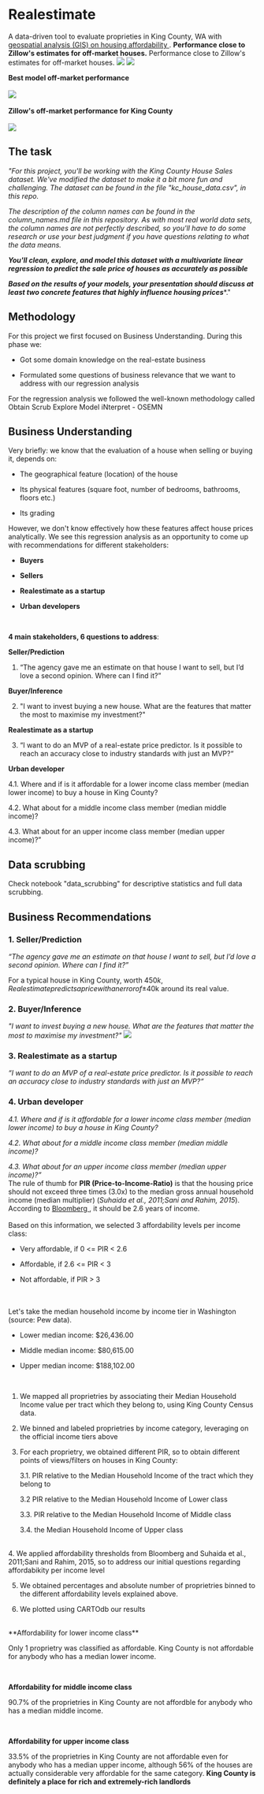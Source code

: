 # Realestimate
A data-driven tool   to evaluate proprieties in King County, WA with <a href="https://andreanasuto.carto.com/builder/8a296e60-38d8-4fb2-b4e1-418884819758/embed">geospatial analysis (GIS) on housing affordability <a/>. **Performance close to Zillow's estimates for off-market houses.**
Performance close to Zillow's estimates for off-market houses.
![](/data/images/Screenshot-2020-06-30-at-19.32.02.png)
![](/data/images/starplot-performance-comparison-bestmodel-vs-zillow.png)

**Best model off-market performance**
<br/>
<br/>
![](/data/images/king-county-houses-best-model-performance.png)
<br/>
<br/>
**Zillow's off-market performance for King County**
<br/>
<br/>
![](/data/images/zestimates-kingcounty-performance.png)

## The task
*"For this project, you'll be working with the King County House Sales dataset. We've modified the dataset to make it a bit more fun and challenging. The dataset can be found in the file "kc_house_data.csv", in this repo.*

*The description of the column names can be found in the column_names.md file in this repository. As with most real world data sets, the column names are not perfectly described, so you'll have to do some research or use your best judgment if you have questions relating to what the data means.*

***You'll clean, explore, and model this dataset with a multivariate linear regression to predict the sale price of houses as accurately as possible***

 
***Based on the results of your models, your presentation should discuss at least two concrete features that highly influence housing prices****."

## Methodology 
For this project we first focused on Business Understanding. During this phase we:

- Got some domain knowledge on the real-estate business

- Formulated some questions of business relevance that we want to address with our regression analysis

 

For the regression analysis we followed the well-known methodology called Obtain Scrub Explore Model iNterpret - OSEMN

## Business Understanding
Very briefly: we know that the evaluation of a house when selling or buying it, depends on:

- The geographical feature (location) of the house

- Its physical features (square foot, number of bedrooms, bathrooms, floors etc.)

- Its grading

 

However, we don't know effectively how these features affect house prices analytically. We see this regression analysis as an opportunity to come up with recommendations for different stakeholders:

- **Buyers**

- **Sellers**

- **Realestimate as a startup** 

- **Urban developers**

<br/>

**4 main stakeholders, 6 questions to address**:

 

**Seller/Prediction**

1. “The agency gave me an estimate on that house I want to sell, but I’d love a second opinion. Where can I find it?”


**Buyer/Inference**

2. "I want to invest buying a new house. What are the features that matter the most to maximise my investment?"


**Realestimate as a startup**

3. “I want to do an MVP of a real-estate price predictor. Is it possible to reach an accuracy close to industry standards with just an MVP?“


**Urban developer**

4.1. Where and if is it affordable for a lower income class member (median lower income) to buy a house in King County?

4.2. What about for a middle income class member (median middle income)?

4.3. What about for an upper income class member (median upper income)?”

## Data scrubbing
Check notebook "data_scrubbing" for descriptive statistics and full data scrubbing. 

## Business Recommendations

### 1. Seller/Prediction
*“The agency gave me an estimate on that house I want to sell, but I’d love a second opinion. Where can I find it?”* <br/>

For a typical house in King County, worth $450k, Realestimate predicts a price with an error of ±$40k around its real value.
### 2. Buyer/Inference
*"I want to invest buying a new house. What are the features that matter the most to maximise my investment?"*
![](/data/images/multilinear-feature_importance-barplot.png)

### 3. Realestimate as a startup
*“I want to do an MVP of a real-estate price predictor. Is it possible to reach an accuracy close to industry standards with just an MVP?“*


### 4. Urban developer

*4.1. Where and if is it affordable for a lower income class member (median lower income) to buy a house in King County?*

*4.2. What about for a middle income class member (median middle income)?*

*4.3. What about for an upper income class member (median upper income)?”*
<br/>
The rule of thumb for **PIR (Price-to-Income-Ratio)** is that the housing price should not exceed three times (3.0x) to the median gross annual household income (median multiplier) (*Suhaida et al., 2011;Sani and Rahim, 2015*).
<br/>
According to <a href="https://www.bloomberg.com/news/articles/2018-05-29/how-many-years-of-income-does-a-home-in-your-city-cost"> Bloomberg <a/>, it should be 2.6 years of income.
<br/>
<br/>
Based on this information, we selected 3 affordability levels per income class:

- Very affordable, if   0 <= PIR < 2.6

- Affordable, if  2.6 <= PIR < 3

- Not affordable, if PIR > 3 
<br/>
<br/>
Let's take the median household income by income tier in Washington (source: Pew data). 

- Lower median income: $26,436.00

- Middle median income: $80,615.00

- Upper median income: $188,102.00
<br/>
 

1. We mapped all proprietries by associating their Median Household Income value per tract which they belong to, using King County Census data.

2. We binned and labeled proprietries by income category, leveraging on the official income tiers above

3. For each proprietry, we obtained different PIR, so to obtain different points of views/filters on houses in King County:

   3.1. PIR relative to the Median Household Income of the tract which they belong to

   3.2 PIR relative to the Median Household Income of Lower class

   3.3. PIR relative to the Median Household Income of Middle class

   3.4.  the Median Household Income of Upper class

<br/>
4. We applied affordability thresholds from Bloomberg and Suhaida et al., 2011;Sani and Rahim, 2015, so to address our initial questions regarding affordabikity per income level

5. We obtained percentages and absolute number of proprietries binned to the different affordability levels explained above.

6. We plotted using CARTOdb our results

<br/>
**Affordability for lower income class**

Only 1 proprietry was classified as affordable. King County is not affordable for anybody who has a median lower income.

<br/> 

**Affordability for middle income class**

90.7% of the proprietries in King County are not affordble for anybody who has a median middle income.

<br/>

**Affordability for upper income class**

33.5% of the proprietries in King County are not affordable even for anybody who has a median upper income, although 56% of the houses are actually considerable very affordable for the same category.
**King County is definitely a place for rich and extremely-rich landlords**
